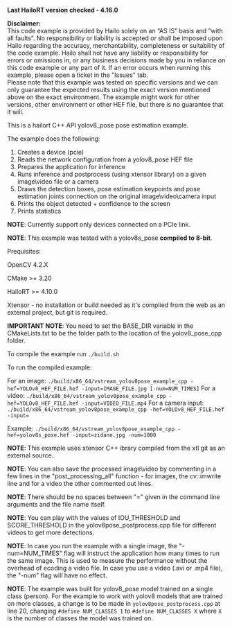 **Last HailoRT version checked - 4.16.0**

**Disclaimer:** <br />
This code example is provided by Hailo solely on an “AS IS” basis and “with all faults”. No responsibility or liability is accepted or shall be imposed upon Hailo regarding the accuracy, merchantability, completeness or suitability of the code example. Hailo shall not have any liability or responsibility for errors or omissions in, or any business decisions made by you in reliance on this code example or any part of it. If an error occurs when running this example, please open a ticket in the "Issues" tab.<br />
Please note that this example was tested on specific versions and we can only guarantee the expected results using the exact version mentioned above on the exact environment. The example might work for other versions, other environment or other HEF file, but there is no guarantee that it will.


This is a hailort C++ API yolov8_pose pose estimation example.

The example does the following:

1. Creates a device (pcie)
2. Reads the network configuration from a yolov8_pose HEF file
3. Prepares the application for inference
4. Runs inference and postprocess (using xtensor library) on a given image\video file or a camera 
5. Draws the detection boxes, pose estimation keypoints and pose estimation joints connection on the original image\video\camera input
6. Prints the object detected + confidence to the screen
7. Prints statistics

**NOTE**: Currently support only devices connected on a PCIe link.

**NOTE**: This example was tested with a yolov8s_pose **compiled to 8-bit**.


Prequisites:

OpenCV 4.2.X

CMake >= 3.20

HailoRT >= 4.10.0

Xtensor - no installation or build needed as it's complied from the web as an external project, but git is required.


**IMPORTANT NOTE**: You need to set the BASE_DIR variable in the CMakeLists.txt to be the folder path to the location of the yolov8_pose_cpp folder.



To compile the example run `./build.sh`

To run the compiled example:

For an image:
`./build/x86_64/vstream_yolov8pose_example_cpp -hef=YOLOv8_HEF_FILE.hef -input=IMAGE_FILE.jpg [-num=NUM_TIMES]`
For a video:
`./build/x86_64/vstream_yolov8pose_example_cpp -hef=YOLOv8_HEF_FILE.hef -input=VIDEO_FILE.mp4`
For a camera input:
`./build/x86_64/vstream_yolov8pose_example_cpp -hef=YOLOv8_HEF_FILE.hef -input=`

Example:
`./build/x86_64/vstream_yolov8pose_example_cpp -hef=yolov8s_pose.hef -input=zidane.jpg -num=1000`


**NOTE**: This example uses xtensor C++ ibrary compiled from the xtl git as an external source. 

**NOTE**: You can also save the processed image\video by commenting in a few lines in the "post_processing_all" function - for images, the cv::imwrite line and for a video the other commented out lines.

**NOTE**: There should be no spaces between "=" given in the command line arguments and the file name itself.

**NOTE**: You can play with the values of IOU_THRESHOLD and SCORE_THRESHOLD in the yolov8pose_postprocess.cpp file for different videos to get more detections.

**NOTE**: In case you run the example with a single image, the "-num=NUM_TIMES" flag will instruct the application how many times to run the same image. This is used to measure the performance without the overhead of ecoding a video file. In case you use a video (.avi or .mp4 file), the "-num" flag will have no effect. 

**NOTE**: The example was built for yolov8_pose model trained on a single class (person). For the example to work with yolov8 models that are trained on more classes, a change is to be made in `yolov8pose_postprocess.cpp` at line 20, changing `#define NUM_CLASSES 1` to `#define NUM_CLASSES X` where `X` is the number of classes the model was trained on.
